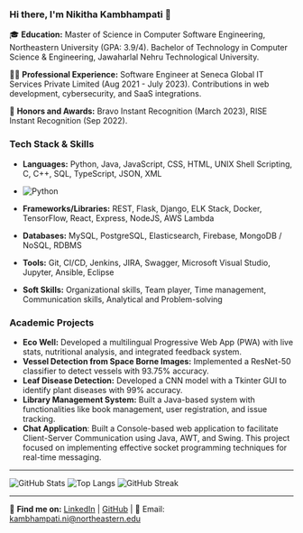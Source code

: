 ### Hi there, I'm Nikitha Kambhampati 👋

🎓 **Education:** Master of Science in Computer Software Engineering, Northeastern University (GPA: 3.9/4). Bachelor of Technology in Computer Science & Engineering, Jawaharlal Nehru Technological University.

👩‍💻 **Professional Experience:** Software Engineer at Seneca Global IT Services Private Limited (Aug 2021 - July 2023). Contributions in web development, cybersecurity, and SaaS integrations.

🌟 **Honors and Awards:** Bravo Instant Recognition (March 2023), RISE Instant Recognition (Sep 2022).

### Tech Stack & Skills
- **Languages:** Python, Java, JavaScript, CSS, HTML, UNIX Shell Scripting, C, C++, SQL, TypeScript, JSON, XML
- ![Python](https://img.shields.io/badge/Python-3776AB?style=for-the-badge&logo=python&logoColor=white)

- **Frameworks/Libraries:** REST, Flask, Django, ELK Stack, Docker, TensorFlow, React, Express, NodeJS, AWS Lambda
- **Databases:** MySQL, PostgreSQL, Elasticsearch, Firebase, MongoDB / NoSQL, RDBMS
- **Tools:** Git, CI/CD, Jenkins, JIRA, Swagger, Microsoft Visual Studio, Jupyter, Ansible, Eclipse
- **Soft Skills:** Organizational skills, Team player, Time management, Communication skills, Analytical and Problem-solving

### Academic Projects
- **Eco Well:** Developed a multilingual Progressive Web App (PWA) with live stats, nutritional analysis, and integrated feedback system.
- **Vessel Detection from Space Borne Images:** Implemented a ResNet-50 classifier to detect vessels with 93.75% accuracy.
- **Leaf Disease Detection:** Developed a CNN model with a Tkinter GUI to identify plant diseases with 99% accuracy.
- **Library Management System:** Built a Java-based system with functionalities like book management, user registration, and issue tracking.
- **Chat Application**: Built a Console-based web application to facilitate Client-Server Communication using Java, AWT, and Swing. This project focused on implementing effective socket programming techniques for real-time messaging.

---

![GitHub Stats](https://github-readme-stats.vercel.app/api?username=nikitha0612&show_icons=true)
![Top Langs](https://github-readme-stats.vercel.app/api/top-langs/?username=nikitha0612&layout=compact)
![GitHub Streak](https://github-readme-streak-stats.herokuapp.com/?user=nikitha0612)


---

🔗 **Find me on:** [LinkedIn](https://www.linkedin.com/in/nikitha-kambhampati/) | [GitHub](https://github.com/nikitha0612) | 📧 Email: kambhampati.ni@northeastern.edu
